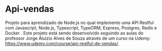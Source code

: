 # Api-vendas
Projeto para aprendizado de Node.js no qual implemento uma API Restful com Javascript, Node.js, Typescript, TypeORM, Express, Postgres, Redis e Docker . Este projeto está sendo desenvolvido seguindo as aulas do 
professor Jorge Aluizio Alves de Souza através de um curso na Udemy: https://www.udemy.com/course/api-restful-de-vendas/. 
